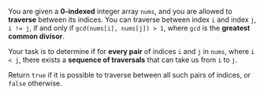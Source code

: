 You are given a **0-indexed** integer array `nums`, and you are allowed to **traverse** between its indices. You can traverse between index `i` and index `j`, `i != j`, if and only if `gcd(nums[i], nums[j]) > 1`, where `gcd` is the **greatest common divisor**.

Your task is to determine if for **every pair** of indices `i` and `j` in `nums`, where `i < j`, there exists a **sequence of traversals** that can take us from `i` to `j`.

Return `true` if it is possible to traverse between all such pairs of indices, or `false` otherwise.